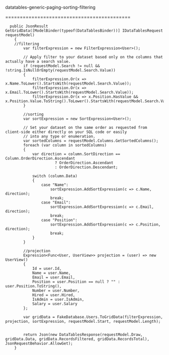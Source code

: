 datatables-generic-paging-sorting-filtering

===========================================


      public JsonResult GetGridData([ModelBinder(typeof(DataTablesBinder))] IDataTablesRequest requestModel)
        {
        //filtering
            var filterExpression = new FilterExpression<User>();

            // Apply filter to your dataset based only on the columns that actually have a search value.
            if (requestModel.Search != null && !string.IsNullOrEmpty(requestModel.Search.Value))
            {
                filterExpression.Or(x => x.Name.ToLower().StartsWith(requestModel.Search.Value));
                filterExpression.Or(x => x.Email.ToLower().StartsWith(requestModel.Search.Value));
                filterExpression.Or(x => x.Position.HasValue && x.Position.Value.ToString().ToLower().StartsWith(requestModel.Search.Value));
            }

            //sorting
            var sortExpression = new SortExpression<User>();

            // Set your dataset on the same order as requested from client-side either directly on your SQL code or easily
            // into any type or enumeration.
            var sortedColumns = requestModel.Columns.GetSortedColumns();
            foreach (var column in sortedColumns)
            {
                var direction = column.SortDirection == Column.OrderDirection.Ascendant
                          ? OrderDirection.Ascendant
                          : OrderDirection.Descendant;

                switch (column.Data)
                {
                    case "Name":
                        sortExpression.AddSortExpression(c => c.Name, direction);
                        break;
                    case "Email":
                        sortExpression.AddSortExpression(c => c.Email, direction);
                        break;
                    case "Position":
                        sortExpression.AddSortExpression(c => c.Position, direction);
                        break;
                }
            }

            //projection
            Expression<Func<User, UserView>> projection = (user) => new UserView()
            {
                Id = user.Id,
                Name = user.Name,
                Email = user.Email,
                Position = user.Position == null ? "" : user.Position.ToString(),
                Number = user.Number,
                Hired = user.Hired,
                IsAdmin = user.IsAdmin,
                Salary = user.Salary
            };

            var gridData = FakeDatabase.Users.ToGridData(filterExpression, projection, sortExpression, requestModel.Start, requestModel.Length);


            return Json(new DataTablesResponse(requestModel.Draw, gridData.Data, gridData.RecordsFiltered, gridData.RecordsTotal), JsonRequestBehavior.AllowGet);
        }
